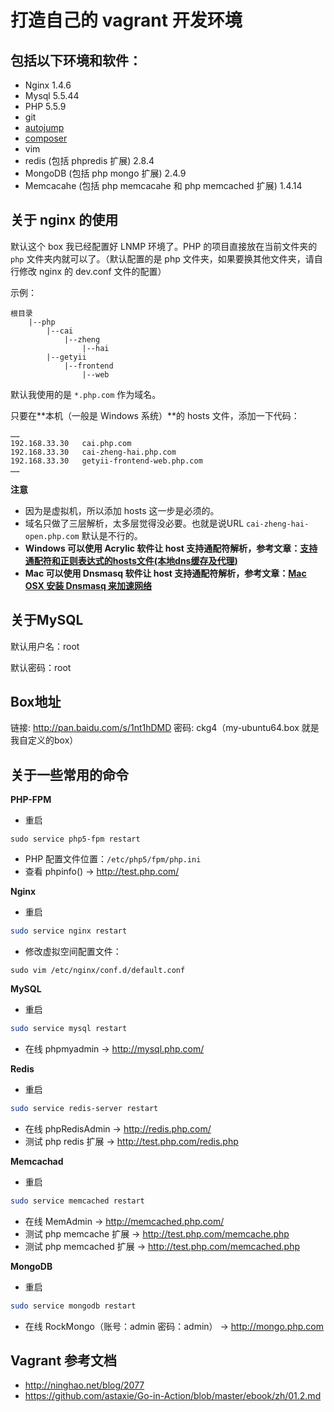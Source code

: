 打造自己的 vagrant 开发环境
================

## 包括以下环境和软件：

- Nginx 1.4.6
- Mysql 5.5.44
- PHP 5.5.9
- git
- [autojump](https://github.com/joelthelion/autojump)
- [composer](https://getcomposer.org)
- vim
- redis (包括 phpredis 扩展) 2.8.4
- MongoDB  (包括 php mongo 扩展) 2.4.9
- Memcacahe (包括 php memcacahe 和 php memcached 扩展) 1.4.14


## 关于 nginx 的使用

默认这个 box 我已经配置好 LNMP 环境了。PHP 的项目直接放在当前文件夹的 `php` 文件夹内就可以了。（默认配置的是 php 文件夹，如果要换其他文件夹，请自行修改 nginx 的 dev.conf 文件的配置）

示例：

```
根目录
	|--php
		|--cai
			|--zheng
				|--hai
		|--getyii
			|--frontend
				|--web
```

默认我使用的是 `*.php.com` 作为域名。

只要在**本机（一般是 Windows 系统）**的 hosts 文件，添加一下代码：

```
……
192.168.33.30	cai.php.com
192.168.33.30	cai-zheng-hai.php.com
192.168.33.30	getyii-frontend-web.php.com
……
```

**注意**
- 因为是虚拟机，所以添加 hosts 这一步是必须的。
- 域名只做了三层解析，太多层觉得没必要。也就是说URL `cai-zheng-hai-open.php.com` 默认是不行的。
- **Windows 可以使用 Acrylic 软件让 host 支持通配符解析，参考文章：[支持通配符和正则表达式的hosts文件(本地dns缓存及代理)](http://grow.sinaapp.com/?p=1368)**
- **Mac 可以使用 Dnsmasq 软件让 host 支持通配符解析，参考文章：[Mac OSX 安装 Dnsmasq 来加速网络](http://www.shixf.com/wiki/os/macosx/dnsmasq)**



## 关于MySQL

默认用户名：root

默认密码：root


## Box地址

链接: http://pan.baidu.com/s/1nt1hDMD 密码: ckg4（my-ubuntu64.box 就是我自定义的box）

## 关于一些常用的命令

**PHP-FPM**

- 重启
```
sudo service php5-fpm restart
```
- PHP 配置文件位置：`/etc/php5/fpm/php.ini`
- 查看 phpinfo() -> http://test.php.com/

**Nginx**

- 重启
```sh
sudo service nginx restart
```

- 修改虚拟空间配置文件：
```
sudo vim /etc/nginx/conf.d/default.conf
```

**MySQL**

- 重启
```sh
sudo service mysql restart
```
- 在线 phpmyadmin -> http://mysql.php.com/

**Redis**

- 重启
```sh
sudo service redis-server restart
```
- 在线 phpRedisAdmin -> http://redis.php.com/
- 测试 php redis 扩展 -> http://test.php.com/redis.php

**Memcachad**

- 重启
```sh
sudo service memcached restart
```
- 在线 MemAdmin -> http://memcached.php.com/
- 测试 php memcache 扩展 -> http://test.php.com/memcache.php
- 测试 php memcached 扩展 -> http://test.php.com/memcached.php

**MongoDB**

- 重启
```sh
sudo service mongodb restart
```
- 在线 RockMongo（账号：admin 密码：admin） -> http://mongo.php.com

## Vagrant 参考文档

- <http://ninghao.net/blog/2077>
- <https://github.com/astaxie/Go-in-Action/blob/master/ebook/zh/01.2.md>

